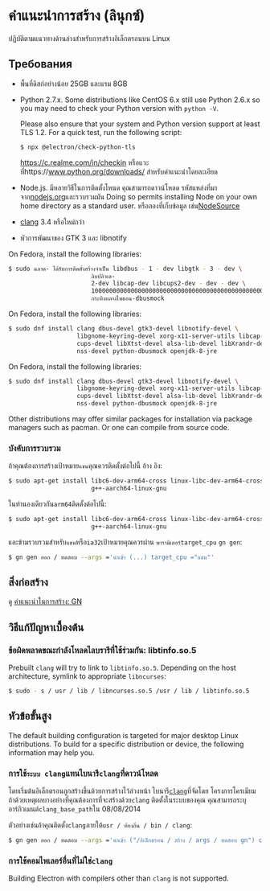 # คําแนะนําการสร้าง (ลินุกซ์)

ปฏิบัติตามแนวทางด้านล่างสําหรับการสร้างอิเล็กตรอนบน Linux

## Требования

* พื้นที่ดิสก์อย่างน้อย 25GB และแรม 8GB
* Python 2.7.x. Some distributions like CentOS 6.x still use Python 2.6.x so you may need to check your Python version with `python -V`.

  Please also ensure that your system and Python version support at least TLS 1.2. For a quick test, run the following script:

  ```sh
  $ npx @electron/check-python-tls
  ```

  https://c.realme.com/in/checkin หรือแวะที่https://www.python.org/downloads/ สําหรับคําแนะนําโดยละเอียด

* Node.js. มีหลายวิธีในการติดตั้งโหนด คุณสามารถดาวน์โหลด รหัสแหล่งที่มาจาก[nodejs.org](https://nodejs.org)และรวบรวมมัน Doing so permits installing Node on your own home directory as a standard user. หรือลองที่เก็บข้อมูล เช่น[NodeSource](https://nodesource.com/blog/nodejs-v012-iojs-and-the-nodesource-linux-repositories)
* [clang](https://clang.llvm.org/get_started.html) 3.4 หรือใหม่กว่า
* หัวการพัฒนาของ GTK 3 และ libnotify

On Fedora, install the following libraries:

```sh
$ sudo ฉลาด- ได้รับการติดตั้งสร้างจําเป็น libdbus - 1 - dev libgtk - 3 - dev \
                       ลิบปลิวเด-
                       2-dev libcap-dev libcups2-dev - dev - dev \
                       1000000000000000000000000000000000000000000000000000000000000000000000000000000000
                       กระทิงหลางไพธอน-dbusmock
```

On Fedora, install the following libraries:

```sh
$ sudo dnf install clang dbus-devel gtk3-devel libnotify-devel \
                   libgnome-keyring-devel xorg-x11-server-utils libcap-devel \
                   cups-devel libXtst-devel alsa-lib-devel libXrandr-devel \
                   nss-devel python-dbusmock openjdk-8-jre
```

On Fedora, install the following libraries:

```sh
$ sudo dnf install clang dbus-devel gtk3-devel libnotify-devel \
                   libgnome-keyring-devel xorg-x11-server-utils libcap-devel \
                   cups-devel libXtst-devel alsa-lib-devel libXrandr-devel \
                   nss-devel python-dbusmock openjdk-8-jre
```

Other distributions may offer similar packages for installation via package managers such as pacman. Or one can compile from source code.

### บังคับการรวบรวม

ถ้าคุณต้องการสร้างเป้าหมาย`แขน`คุณควรติดตั้งต่อไปนี้ อ้าง อิง:

```sh
$ sudo apt-get install libc6-dev-arm64-cross linux-libc-dev-arm64-cross \
                       g++-aarch64-linux-gnu
```

ในทํานองเดียวกัน`arm64`ติดตั้งต่อไปนี้:

```sh
$ sudo apt-get install libc6-dev-arm64-cross linux-libc-dev-arm64-cross \
                       g++-aarch64-linux-gnu
```

และข้ามรวบรวมสําหรับ`แขน`หรือ`ia32`เป้าหมายคุณควรผ่าน `พารามิเตอร์target_cpu` `gn gen`:

```sh
$ gn gen ออก / ทดสอบ --args ='นําเข้า (...) target_cpu ="แขน"'
```

## สิ่งก่อสร้าง

ดู [ คำแนะนำในการสร้าง: GN ](build-instructions-gn.md)

## วิธีแก้ปัญหาเบื้องต้น

### ข้อผิดพลาดขณะกําลังโหลดไลบรารีที่ใช้ร่วมกัน: libtinfo.so.5

Prebuilt `clang` will try to link to `libtinfo.so.5`. Depending on the host architecture, symlink to appropriate `libncurses`:

```sh
$ sudo - s / usr / lib / libncurses.so.5 /usr / lib / libtinfo.so.5
```

## หัวข้อขั้นสูง

The default building configuration is targeted for major desktop Linux distributions. To build for a specific distribution or device, the following information may help you.

### การใช้`ระบบ clang`แทนไบนารี`clang`ที่ดาวน์โหลด

โดยเริ่มต้นอิเล็กตรอนถูกสร้างขึ้นด้วยการสร้างไว้ล่วงหน้า ไบนารี[`clang`](https://clang.llvm.org/get_started.html)ที่จัดโดย โครงการโครเมียม ถ้าด้วยเหตุผลบางอย่างที่คุณต้องการที่จะสร้างด้วย`clang` ติดตั้งในระบบของคุณ คุณสามารถระบุอาร์กิวเมนต์`clang_base_path`ใน 08/08/2014

ตัวอย่างเช่นถ้าคุณติดตั้ง`clang`ภายใต้`usr / ท้องถิ่น / bin / clang`:

```sh
$ gn gen ออก / ทดสอบ --args ='นําเข้า ("/อิเล็กตรอน / สร้าง / args / ทดสอบ gn") clang_base_path = "/ usr / ท้องถิ่น / bin"'
```

### การใช้คอมไพเลอร์อื่นที่ไม่ใช่`clang`

Building Electron with compilers other than `clang` is not supported.
